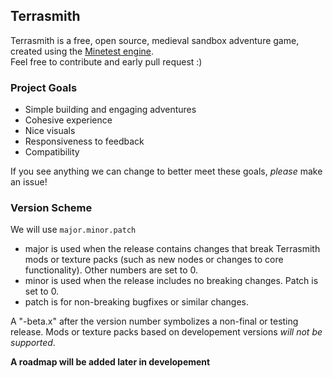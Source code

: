 ## Terrasmith

Terrasmith is a free, open source, medieval sandbox adventure game, created using the [Minetest engine](https://github.com/minetest/minetest).  
Feel free to contribute and early pull request :)

### Project Goals

- Simple building and engaging adventures
- Cohesive experience
- Nice visuals
- Responsiveness to feedback
- Compatibility

If you see anything we can change to better meet these goals, *please* make an issue!


### Version Scheme

We will use `major.minor.patch`

 - major is used when the release contains changes that break Terrasmith mods or texture packs (such as new nodes or changes to core functionality).  Other numbers are set to 0.
 - minor is used when the release includes no breaking changes.  Patch is set to 0.
 - patch is for non-breaking bugfixes or similar changes.
 
 A "-beta.x" after the version number symbolizes a non-final or testing release.  Mods or texture packs based on developement versions *will not be supported*.
 
**A roadmap will be added later in developement**
